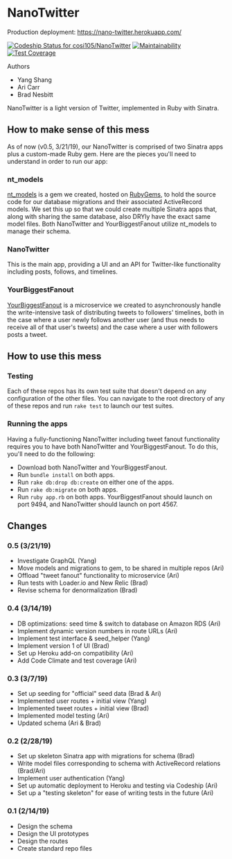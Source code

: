 # NanoTwitter

Production deployment: https://nano-twitter.herokuapp.com/

[![Codeship Status for cosi105/NanoTwitter](https://app.codeship.com/projects/ec59bc70-1c93-0137-a172-0eda4e30ac77/status?branch=master)](https://app.codeship.com/projects/328870)
[![Maintainability](https://api.codeclimate.com/v1/badges/5156885903d76b6a4e64/maintainability)](https://codeclimate.com/github/cosi105/NanoTwitter/maintainability)
[![Test Coverage](https://api.codeclimate.com/v1/badges/5156885903d76b6a4e64/test_coverage)](https://codeclimate.com/github/cosi105/NanoTwitter/test_coverage)

Authors

- Yang Shang
- Ari Carr
- Brad Nesbitt

NanoTwitter is a light version of Twitter, implemented in Ruby with Sinatra.

## How to make sense of this mess

As of now (v0.5, 3/21/19), our NanoTwitter is comprised of two Sinatra apps plus a custom-made Ruby gem. Here are the pieces you'll need to understand in order to run our app:

### nt_models

[nt_models](https://github.com/cosi105/nt_models) is a gem we created, hosted on [RubyGems](https://rubygems.org/gems/nt_models), to hold the source code for our database migrations and their associated ActiveRecord models. We set this up so that we could create multiple Sinatra apps that, along with sharing the same database, also DRYly have the exact same model files. Both NanoTwitter and YourBiggestFanout utilize nt_models to manage their schema.

### NanoTwitter

This is the main app, providing a UI and an API for Twitter-like functionality including posts, follows, and timelines.

### YourBiggestFanout

[YourBiggestFanout](https://github.com/cosi105/YourBiggestFanout) is a microservice we created to asynchronously handle the write-intensive task of distributing tweets to followers' timelines, both in the case where a user newly follows another user (and thus needs to receive all of that user's tweets) and the case where a user with followers posts a tweet.

## How to use this mess

### Testing

Each of these repos has its own test suite that doesn't depend on any configuration of the other files. You can navigate to the root directory of any of these repos and run `rake test` to launch our test suites.

### Running the apps

Having a fully-functioning NanoTwitter including tweet fanout functionality requires you to have both NanoTwitter and YourBiggestFanout. To do this, you'll need to do the following:

- Download both NanoTwitter and YourBiggestFanout.
- Run `bundle install` on both apps.
- Run `rake db:drop db:create` on either one of the apps.
- Run `rake db:migrate` on both apps.
- Run `ruby app.rb` on both apps. YourBiggestFanout should launch on port 9494, and NanoTwitter should launch on port 4567.

## Changes

### 0.5 (3/21/19)

- Investigate GraphQL (Yang)
- Move models and migrations to gem, to be shared in multiple repos (Ari)
- Offload "tweet fanout" functionality to microservice (Ari)
- Run tests with Loader.io and New Relic (Brad)
- Revise schema for denormalization (Brad)

### 0.4 (3/14/19)

- DB optimizations: seed time & switch to database on Amazon RDS (Ari)
- Implement dynamic version numbers in route URLs (Ari)
- Implement test interface & seed_helper (Yang)
- Implement version 1 of UI (Brad)
- Set up Heroku add-on compatibility (Ari)
- Add Code Climate and test coverage (Ari)

### 0.3 (3/7/19)

- Set up seeding for "official" seed data (Brad & Ari)
- Implemented user routes + initial view (Yang)
- Implemented tweet routes + initial view (Brad)
- Implemented model testing (Ari)
- Updated schema (Ari & Brad)

### 0.2 (2/28/19)

- Set up skeleton Sinatra app with migrations for schema (Brad)
- Write model files corresponding to schema with ActiveRecord relations (Brad/Ari)
- Implement user authentication (Yang)
- Set up automatic deployment to Heroku and testing via Codeship (Ari)
- Set up a "testing skeleton" for ease of writing tests in the future (Ari)

### 0.1 (2/14/19)

- Design the schema
- Design the UI prototypes
- Design the routes
- Create standard repo files
